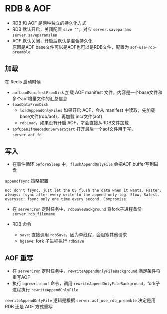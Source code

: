 # RDB & AOF

- RDB 和 AOF 是两种独立的持久化方式
- RDB 默认开启，关闭配置 `save ""`，对应 `server.saveparams` `server.saveparamslen`
- AOF 默认关闭，开启后默认是混合持久化  
  原因是AOF base文件可以是AOF也可以是RDB文件，配置为 `aof-use-rdb-preamble`

## 加载

在 Redis 启动时候
- `aofLoadManifestFromDisk` 加载 AOF manifest 文件，内容是一个base文件和多个aof增量文件的汇总信息
- `loadDataFromDisk`
  - `loadAppendOnlyFiles` 如果开启 AOF，会从 manifest 中读取，先加载 base文件(rdb/aof)，再加载 incr文件(aof)
  - `rdbLoad`，如果没有开启 AOF，才会直接从RDB文件加载
- `aofOpenIfNeededOnServerStart` 打开最后一个aof文件用于写，`server.aof_fd`

## 写入

- 在事件循环 `beforeSleep` 中，`flushAppendOnlyFile` 会把AOF buffer写到磁盘

`appendfsync` 策略配置
```
no: don't fsync, just let the OS flush the data when it wants. Faster.
always: fsync after every write to the append only log. Slow, Safest.
everysec: fsync only one time every second. Compromise.
```

- 在 `serverCron` 定时任务中，`rdbSaveBackground` 将fork子进程备份 `server.rdb_filename`

- RDB 命令
  - `save`: 直接调用 `rdbSave`，因为单线程，会阻塞其他请求
  - `bgsave`: fork 子进程执行 `rdbSave`

## AOF 重写

- 在 `serverCron` 定时任务中，`rewriteAppendOnlyFileBackground` 满足条件将重写AOF
- 执行 `bgrewriteaof` 命令，调用 `rewriteAppendOnlyFileBackground`，fork子进程执行 `rewriteAppendOnlyFile`

`rewriteAppendOnlyFile` 逻辑是根据 `server.aof_use_rdb_preamble` 决定是用 RDB 还是 AOF 方式重写
